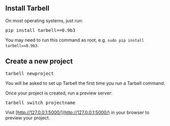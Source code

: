 ## Install Tarbell

<p>On most operating systems, just run:</p>

<pre class="large">pip install tarbell==0.9b3</pre>

You may need to run this command as root, e.g. <code>sudo pip install tarbell==0.9b3</code>.

## Create a new project

<pre class="large">tarbell newproject</pre>

You will be asked to set up Tarbell the first time you run a Tarbell command.

Once your project is created, run a preview server:

<pre class="large">tarbell switch projectname</pre>

Visit [http://127.0.0.1:5000/](http://127.0.0.1:5000/) in your browser to preview your project.

